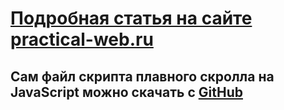 # [Подробная статья на сайте practical-web.ru](https://practical-web.ru/javascript/kak-sdelat-plavnyy-skroll-k-lyubomu-polozheniyu-na-html-stranice)

## Сам файл скрипта плавного скролла на JavaScript можно скачать с [GitHub](https://gist.githubusercontent.com/artemsites/860cfcd079b1f42cace732c31b5e3a29/raw/scrollSmoothlyToPosition.js)